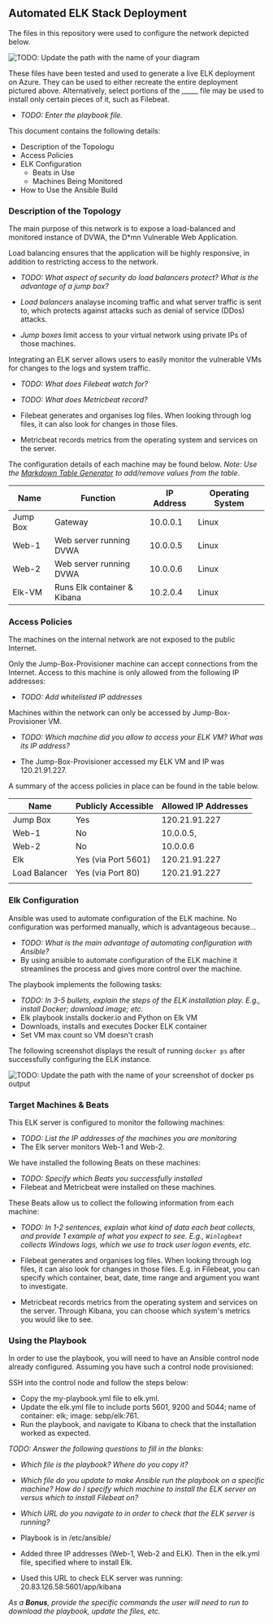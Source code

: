 ## Automated ELK Stack Deployment

The files in this repository were used to configure the network depicted below.

![TODO: Update the path with the name of your diagram](Images/diagram_filename.png)

These files have been tested and used to generate a live ELK deployment on Azure. They can be used to either recreate the entire deployment pictured above. Alternatively, select portions of the _____ file may be used to install only certain pieces of it, such as Filebeat.

  - _TODO: Enter the playbook file._

This document contains the following details:
- Description of the Topologu
- Access Policies
- ELK Configuration
  - Beats in Use
  - Machines Being Monitored
- How to Use the Ansible Build


### Description of the Topology

The main purpose of this network is to expose a load-balanced and monitored instance of DVWA, the D*mn Vulnerable Web Application.

Load balancing ensures that the application will be highly responsive, in addition to restricting access to the network.
- _TODO: What aspect of security do load balancers protect? What is the advantage of a jump box?_

- *Load balancers* analayse incoming traffic and what server traffic is sent to, which protects against attacks such as denial of service (DDos) attacks. 
- *Jump boxes* limit access to your virtual network using private IPs of those machines.

Integrating an ELK server allows users to easily monitor the vulnerable VMs for changes to the logs and system traffic.
- _TODO: What does Filebeat watch for?_
- _TODO: What does Metricbeat record?_

- Filebeat generates and organises log files. When looking through log files, it can also look for changes in those files.
- Metricbeat records metrics from the operating system and services on the server.

The configuration details of each machine may be found below.
_Note: Use the [Markdown Table Generator](http://www.tablesgenerator.com/markdown_tables) to add/remove values from the table_.

| Name     | Function | IP Address | Operating System |
|----------|----------|------------|------------------|
| Jump Box | Gateway  | 10.0.0.1   | Linux            |
| Web-1    | Web server running DVWA         | 10.0.0.5   | Linux            |
| Web-2    | Web server running DVWA           | 10.0.0.6   | Linux            |
| Elk-VM   | Runs Elk container & Kibana          | 10.2.0.4   | Linux            |

### Access Policies

The machines on the internal network are not exposed to the public Internet. 

Only the Jump-Box-Provisioner machine can accept connections from the Internet. Access to this machine is only allowed from the following IP addresses:
- _TODO: Add whitelisted IP addresses_

Machines within the network can only be accessed by Jump-Box-Provisioner VM.
- _TODO: Which machine did you allow to access your ELK VM? What was its IP address?_

- The Jump-Box-Provisioner accessed my ELK VM and IP was 120.21.91.227. 

A summary of the access policies in place can be found in the table below.

| Name     | Publicly Accessible | Allowed IP Addresses |
|----------|---------------------|----------------------|
| Jump Box | Yes                 | 120.21.91.227
| Web-1    | No                  | 10.0.0.5,                       |
| Web-2    | No                  | 10.0.0.6                      |
| Elk      | Yes (via Port 5601)         | 120.21.91.227                     |
| Load Balancer  | Yes (via Port 80)                     | 120.21.91.227                     |
|          |                     |                      |


### Elk Configuration

Ansible was used to automate configuration of the ELK machine. No configuration was performed manually, which is advantageous because...
- _TODO: What is the main advantage of automating configuration with Ansible?_
- By using ansible to automate configuration of the ELK machine it streamlines the process and gives more control over the machine.

The playbook implements the following tasks:
- _TODO: In 3-5 bullets, explain the steps of the ELK installation play. E.g., install Docker; download image; etc._
- Elk playbook installs docker.io and Python on Elk VM
- Downloads, installs and executes Docker ELK container
- Set VM max count so VM doesn't crash

The following screenshot displays the result of running `docker ps` after successfully configuring the ELK instance.

![TODO: Update the path with the name of your screenshot of docker ps output](Images/docker_ps_output.png)

### Target Machines & Beats
This ELK server is configured to monitor the following machines:
- _TODO: List the IP addresses of the machines you are monitoring_
- The Elk server monitors Web-1 and Web-2.

We have installed the following Beats on these machines:
- _TODO: Specify which Beats you successfully installed_
- Filebeat and Metricbeat were installed on these machines. 

These Beats allow us to collect the following information from each machine:
- _TODO: In 1-2 sentences, explain what kind of data each beat collects, and provide 1 example of what you expect to see. E.g., `Winlogbeat` collects Windows logs, which we use to track user logon events, etc._

- Filebeat generates and organises log files. When looking through log files, it can also look for changes in those files. E.g. in Filebeat, you can specify which container, beat, date, time range and argument you want to investigate.
- Metricbeat records metrics from the operating system and services on the server. Through Kibana, you can choose which system's metrics you would like to see.

### Using the Playbook
In order to use the playbook, you will need to have an Ansible control node already configured. Assuming you have such a control node provisioned: 

SSH into the control node and follow the steps below:
- Copy the my-playbook.yml file to elk.yml.
- Update the elk.yml file to include ports 5601, 9200 and 5044; name of container: elk; image: sebp/elk:761.
- Run the playbook, and navigate to Kibana to check that the installation worked as expected.

_TODO: Answer the following questions to fill in the blanks:_
- _Which file is the playbook? Where do you copy it?_
- _Which file do you update to make Ansible run the playbook on a specific machine? How do I specify which machine to install the ELK server on versus which to install Filebeat on?_
- _Which URL do you navigate to in order to check that the ELK server is running?_

- Playbook is in /etc/ansible/
- Added three IP addresses (Web-1, Web-2 and ELK). Then in the elk.yml file, specified where to install Elk.
- Used this URL to check ELK server was running: 20.83.126.58:5601/app/kibana

_As a **Bonus**, provide the specific commands the user will need to run to download the playbook, update the files, etc._